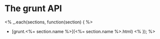 # The grunt API
<% _.each(sections, function(section) { %>
  * [grunt.<%= section.name %>](<%= section.name %>.html) <%
}); %>
